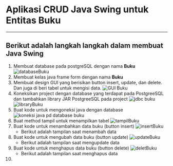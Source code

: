 # Aplikasi CRUD Java Swing untuk Entitas Buku
---
## Berikut adalah langkah langkah dalam membuat Java Swing
1. Membuat database pada postgreSQL dengan nama **Buku**
   ![databaseBuku](https://github.com/user-attachments/assets/2676a3dc-a1e3-479f-9e17-b5ee9d9fb16e)
2. Membuat kelas java frame form dengan nama **Buku**
3. Membuat design GUI yang berisikan button insert, update, dan delete. Dan juga di beri tabel untuk mengisi data.
   ![GUI Buku](https://github.com/user-attachments/assets/d00e12f0-eb45-4044-a24c-7ca23707d2ed)
4. Koneksikan project dengan database yang terdapat pada PostgreeSQL dan tambahkan library JAR PostgreeSQL pada project
   ![jdbc buku](https://github.com/user-attachments/assets/e1847650-8817-4b1c-ad6f-65dc7cd040e2) ![libraryBuku](https://github.com/user-attachments/assets/5664e52f-43e7-49e5-a103-5fc36319931d)
5. Buat kode untuk mengoneksi java dengan database
   ![koneksi java pd database buku](https://github.com/user-attachments/assets/0f3236bd-ff13-4c7e-b7c5-534c6c506c17)
6. Buat method tampil untuk menampilkan tabel
   ![tampilBuku](https://github.com/user-attachments/assets/4a87c16a-1281-4abf-8e35-bece6673a156)
7. Buat kode untuk menambahkan data buku (button insert)
   ![insertBuku](https://github.com/user-attachments/assets/d94a2e19-37dd-4ad1-a808-3a15f72365bb)
   - Berikut adalah tampilan saat menambah data
8. Buat kode untuk mengubah data buku (button update)
   ![updateBuku](https://github.com/user-attachments/assets/68480442-f822-4cd0-9ae0-1c3bbb85f57e)
   - Berikut adalah tampilan saat mengupdate data
9. Buat kode untuk menghapus data buku (button delete)
   ![deletBuku](https://github.com/user-attachments/assets/de8f3bc8-6e9a-4277-8acc-29b91a5bcac3)
   - Berikut adalah tampilan saat menghapus data
10. 







   
